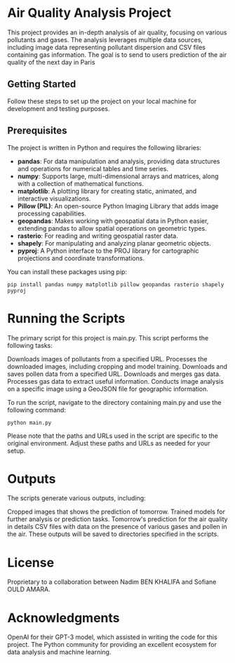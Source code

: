 # Air Quality Analysis Project
This project provides an in-depth analysis of air quality, focusing on various pollutants and gases. The analysis leverages multiple data sources, including image data representing pollutant dispersion and CSV files containing gas information. The goal is to send to users prediction of the air quality of the next day in Paris

## Getting Started
Follow these steps to set up the project on your local machine for development and testing purposes.

## Prerequisites
The project is written in Python and requires the following libraries:

- **pandas**: For data manipulation and analysis, providing data structures and operations for numerical tables and time series.
- **numpy**: Supports large, multi-dimensional arrays and matrices, along with a collection of mathematical functions.
- **matplotlib**: A plotting library for creating static, animated, and interactive visualizations.
- **Pillow (PIL)**: An open-source Python Imaging Library that adds image processing capabilities.
- **geopandas**: Makes working with geospatial data in Python easier, extending pandas to allow spatial operations on geometric types.
- **rasterio**: For reading and writing geospatial raster data.
- **shapely**: For manipulating and analyzing planar geometric objects.
- **pyproj**: A Python interface to the PROJ library for cartographic projections and coordinate transformations.

You can install these packages using pip:

```pip install pandas numpy matplotlib pillow geopandas rasterio shapely pyproj```

# Running the Scripts 
The primary script for this project is main.py. This script performs the following tasks:

Downloads images of pollutants from a specified URL. 
Processes the downloaded images, 
including cropping and model training. 
Downloads and saves pollen data from a specified URL. 
Downloads and merges gas data. 
Processes gas data to extract useful information. 
Conducts image analysis on a specific image using a GeoJSON file for geographic information. 

To run the script, navigate to the directory containing main.py and use the following command:

```python main.py```

Please note that the paths and URLs used in the script are specific to the original environment. Adjust these paths and URLs as needed for your setup.

# Outputs 
The scripts generate various outputs, including:

Cropped images that shows the prediction of tomorrow. Trained models for further analysis or prediction tasks. Tomorrow's prediction for the air quality in details CSV files with data on the presence of various gases and pollen in the air. These outputs will be saved to directories specified in the scripts.

# License 
Proprietary to a collaboration between Nadim BEN KHALIFA and Sofiane OULD AMARA.

# Acknowledgments
OpenAI for their GPT-3 model, which assisted in writing the code for this project. 
The Python community for providing an excellent ecosystem for data analysis and machine learning.